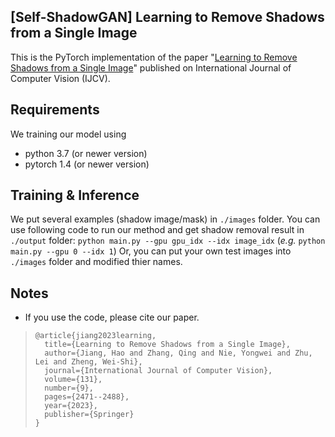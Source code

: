 ## \[Self-ShadowGAN\] Learning to Remove Shadows from a Single Image
This is the PyTorch implementation of the paper "[Learning to Remove Shadows from a Single Image](https://link.springer.com/article/10.1007/s11263-023-01823-9)" published on International Journal of Computer Vision (IJCV).


## Requirements
We training our model using
- python 3.7 (or newer version)
- pytorch 1.4 (or newer version)

  

## Training & Inference
We put several examples (shadow image/mask) in `./images` folder. You can use following code to run our method and get shadow removal result in `./output` folder:
`python main.py --gpu gpu_idx --idx image_idx` (*e.g.* `python main.py --gpu 0 --idx 1`)
Or, you can put your own test images into `./images` folder and modified thier names.


## Notes

- If you use the code, please cite our paper.

> ```
> @article{jiang2023learning,
>   title={Learning to Remove Shadows from a Single Image},
>   author={Jiang, Hao and Zhang, Qing and Nie, Yongwei and Zhu, Lei and Zheng, Wei-Shi},
>   journal={International Journal of Computer Vision},
>   volume={131},
>   number={9},
>   pages={2471--2488},
>   year={2023},
>   publisher={Springer}
> }
> ```

